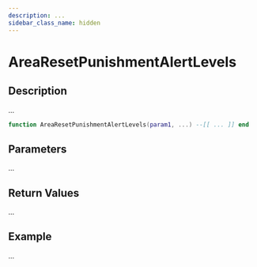 ```yaml
---
description: ...
sidebar_class_name: hidden
---
```


# AreaResetPunishmentAlertLevels

## Description

...

```lua
function AreaResetPunishmentAlertLevels(param1, ...) --[[ ... ]] end
```

## Parameters

...

## Return Values

...

## Example

...


